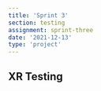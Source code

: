 ```yaml
---
title: 'Sprint 3'
section: testing
assignment: sprint-three
date: '2021-12-13'
type: 'project'
---
```


<h2>XR Testing</h2>
